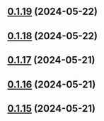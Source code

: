 ## [0.1.19](https://github.com/treasure-data/se-starter-pack/compare/0.1.18...0.1.19) (2024-05-22)



## [0.1.18](https://github.com/treasure-data/se-starter-pack/compare/0.1.17...0.1.18) (2024-05-22)



## [0.1.17](https://github.com/treasure-data/se-starter-pack/compare/0.1.16...0.1.17) (2024-05-21)



## [0.1.16](https://github.com/treasure-data/se-starter-pack/compare/0.1.15...0.1.16) (2024-05-21)



## [0.1.15](https://github.com/treasure-data/se-starter-pack/compare/0.1.14...0.1.15) (2024-05-21)




